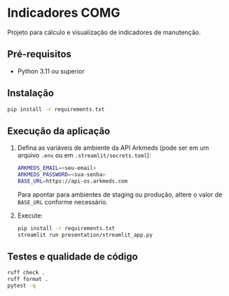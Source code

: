 # Indicadores COMG

Projeto para cálculo e visualização de indicadores de manutenção.

## Pré-requisitos

- Python 3.11 ou superior

## Instalação

```bash
pip install -r requirements.txt
```

## Execução da aplicação

1. Defina as variáveis de ambiente da API Arkmeds (pode ser em um arquivo `.env`
   ou em `.streamlit/secrets.toml`):

   ```bash
   ARKMEDS_EMAIL=<seu-email>
   ARKMEDS_PASSWORD=<sua-senha>
   BASE_URL=https://api-os.arkmeds.com
   ```

   Para apontar para ambientes de staging ou produção, altere o valor de
   `BASE_URL` conforme necessário.

2. Execute:

   ```bash
   pip install -r requirements.txt
   streamlit run presentation/streamlit_app.py
   ```

## Testes e qualidade de código

```bash
ruff check .
ruff format .
pytest -q
```
